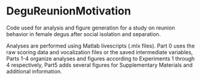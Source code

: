 # DeguReunionMotivation
Code used for analysis and figure generation for a study on reunion behavior in female degus after social isolation and separation.

Analyses are performed using Matlab livescripts (.mlx files). Part 0 uses the raw scoring data and vocalization files or the saved intermediate variables, Parts 1-4 organize analyses and figures according to Experiments 1 through 4 respectively, Part5 adds several figures for Supplementary Materials and additional information. 
